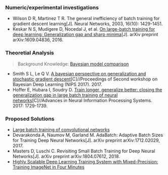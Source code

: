 ### Numeric/experimental investigations

- Wilson D R, Martinez T R. The general inefficiency of batch training for gradient descent learning[J]. Neural Networks, 2003, 16(10): 1429-1451.
- Keskar N S, Mudigere D, Nocedal J, et al. [On large-batch training for deep learning: Generalization gap and sharp minima](rendered/On_Large-Batch_Training_for_Deep_Learning.pdf)[J]. arXiv preprint arXiv:1609.04836, 2016.

### Theoretial Analysis

> Background Knowledge: [Bayesian model comparison](rendered/Bayesian_Model_Comparison.pdf)

- Smith S L, Le Q V. [A bayesian perspective on generalization and stochastic gradient descent](rendered/A_Bayesian_Perspective_on_Generalization_and_Stochastic_Gradient_Descent.pdf)[C]//Proceedings of Second workshop on Bayesian Deep Learning (NIPS 2017). 2017.
- Hoffer E, Hubara I, Soudry D. [Train longer, generalize better: closing the generalization gap in large batch training of neural networks](rendered/Train_Longer_Generalize_Better.pdf)[C]//Advances in Neural Information Processing Systems. 2017: 1729-1739.

### Proposed Solutions

- [Large batch training of convolutional networks](rendered/Large_Batch_Training_of_Convolutional_Networks.pdf)
- Devarakonda A, Naumov M, Garland M. AdaBatch: Adaptive Batch Sizes for Training Deep Neural Networks[J]. arXiv preprint arXiv:1712.02029, 2017.
- Masters D, Luschi C. Revisiting Small Batch Training for Deep Neural Networks[J]. arXiv preprint arXiv:1804.07612, 2018.
- [Highly Scalable Deep Learning Training System with Mixed-Precision: Training ImageNet in Four Minutes](rendered/Highly_Scalable_Deep_Learning_Training_System_with_Mixed-Precision.pdf)
